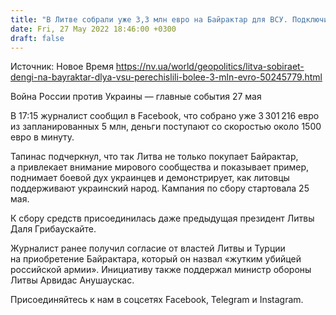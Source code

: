 ```yaml
---
title: "В Литве собрали уже 3,3 млн евро на Байрактар для ВСУ. Подключилась даже экс-президент Грибаускайте"
date: Fri, 27 May 2022 18:46:00 +0300
draft: false
---
```

Источник: Новое Время https://nv.ua/world/geopolitics/litva-sobiraet-dengi-na-bayraktar-dlya-vsu-perechislili-bolee-3-mln-evro-50245779.html


Война России против Украины — главные события 27 мая

 В 17:15 журналист сообщил в Facebook, что собрано уже 3 301 216 евро из запланированных 5 млн, деньги поступают со скоростью около 1500 евро в минуту.

Тапинас подчеркнул, что так Литва не только покупает Байрактар, а привлекает внимание мирового сообщества и показывает пример, поднимает боевой дух украинцев и демонстрирует, как литовцы поддерживают украинский народ. Кампания по сбору стартовала 25 мая.

К сбору средств присоединилась даже предыдущая президент Литвы Даля Грибаускайте.

Журналист ранее получил согласие от властей Литвы и Турции на приобретение Байрактара, который он назвал «жутким убийцей российской армии». Инициативу также поддержал министр обороны Литвы Арвидас Анушаускас.

Присоединяйтесь к нам в соцсетях Facebook, Telegram и Instagram.
